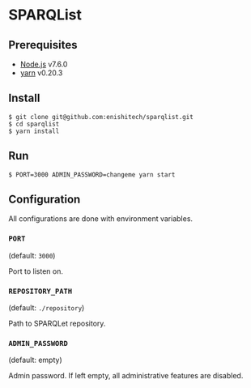 # SPARQList

## Prerequisites

* [Node.js](https://nodejs.org/) v7.6.0
* [yarn](https://yarnpkg.com/) v0.20.3

## Install

    $ git clone git@github.com:enishitech/sparqlist.git
    $ cd sparqlist
    $ yarn install

## Run

    $ PORT=3000 ADMIN_PASSWORD=changeme yarn start

## Configuration

All configurations are done with environment variables.

### `PORT`

(default: `3000`)

Port to listen on.

### `REPOSITORY_PATH`

(default: `./repository`)

Path to SPARQLet repository.

### `ADMIN_PASSWORD`

(default: empty)

Admin password. If left empty, all administrative features are disabled.
